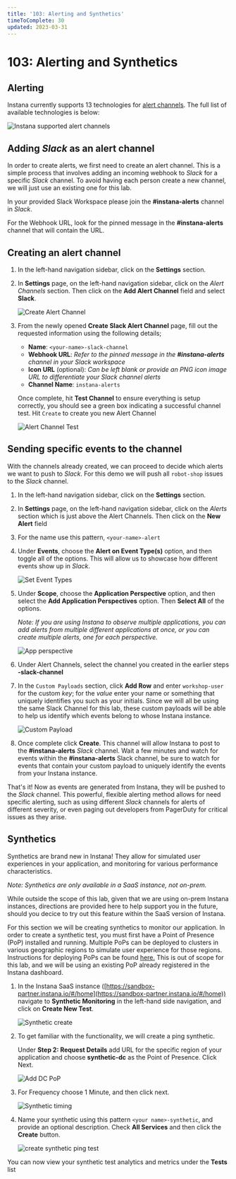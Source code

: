 ```yaml
---
title: '103: Alerting and Synthetics'
timeToComplete: 30
updated: 2023-03-31
---
```


# 103: Alerting and Synthetics

## Alerting

Instana currently supports 13 technologies for [alert channels](https://www.ibm.com/docs/en/instana-observability/current?topic=apis-alerting#alerting-integrations). The full list of available technologies is below:

![Instana supported alert channels](./images/103/supported-channels.png)

## Adding _Slack_ as an alert channel

In order to create alerts, we first need to create an alert channel. This is a simple process that involves adding an incoming webhook to _Slack_ for a specific _Slack_ channel. To avoid having each person create a new channel, we will just use an existing one for this lab.

In your provided Slack Workspace please join the **\#instana-alerts** channel in _Slack_.

For the Webhook URL, look for the pinned message in the **\#instana-alerts** channel that will contain the URL.

## Creating an alert channel

1. In the left-hand navigation sidebar, click on the **Settings** section.

2. In **Settings** page, on the left-hand navigation sidebar, click on the _Alert Channels_ section. Then click on the **Add Alert Channel** field and select **Slack**.

   ![Create Alert Channel](./images/103/create-alert-channel.png)

3. From the newly opened **Create Slack Alert Channel** page, fill out the requested information using the following details;
   
     - **Name**: `<your-name>-slack-channel`
     - **Webhook URL**: _Refer to the pinned message in the **\#instana-alerts** channel in your Slack workspace_
     - **Icon URL** (optional): _Can be left blank or provide an PNG icon image URL to differentiate your Slack channel alerts_
     - **Channel Name**: `instana-alerts`

   
   Once complete, hit **Test Channel** to ensure everything is setup correctly, you should see a green box indicating a successful channel test. Hit `Create` to create you new Alert Channel

   ![Alert Channel Test](./images/103/alert-channels-test-successful.png)
## Sending specific events to the channel

With the channels already created, we can proceed to decide which alerts we want to push to _Slack_. For this demo we will push all `robot-shop` issues to the _Slack_ channel.

1. In the left-hand navigation sidebar, click on the **Settings** section.

2. In **Settings** page, on the left-hand navigation sidebar, click on the _Alerts_ section which is just above the Alert Channels. Then click on the **New Alert** field

3. For the name use this pattern, `<your-name>-alert`

4. Under **Events**, choose the **Alert on Event Type(s)** option, and then toggle all of the options. This will allow us to showcase how different events show up in _Slack_.

   ![Set Event Types](./images/103/event-types.png)

5. Under **Scope**, choose the **Application Perspective** option, and then select the **Add Application Perspectives** option. Then **Select All** of the options.

   _Note: If you are using Instana to observe multiple applications, you can add alerts from multiple different applications at once, or you can create multiple alerts, one for each perspective._

   ![App perspective](./images/103/app-perspective.png)

6. Under Alert Channels, select the channel you created in the earlier steps **<your-name>-slack-channel**

7. In the `Custom Payloads` section, click **Add Row** and enter `workshop-user` for the custom *key*; for the *value* enter your name or something that uniquely identifies you such as your initials. Since we will all be using the same Slack Channel for this lab, these custom payloads will be able to help us identify which events belong to whose Instana instance.

   ![Custom Payload](./images/103/custom-payload.png)

8. Once complete click **Create**. This channel will allow Instana to post to the **\#instana-alerts** _Slack_ channel. Wait a few minutes and watch for events within the **\#instana-alerts** Slack channel, be sure to watch for events that contain your custom payload to uniquely identify the events from your Instana instance.

That's it! Now as events are generated from Instana, they will be pushed to the _Slack_ channel. This powerful, flexible alerting method allows for need specific alerting, such as using different _Slack_ channels for alerts of different severity, or even paging out developers from PagerDuty for critical issues as they arise.

## Synthetics

Synthetics are brand new in Instana! They allow for simulated user experiences in your application, and monitoring for various performance characteristics.

_Note: Synthetics are only available in a SaaS instance, not on-prem._

While outside the scope of this lab, given that we are using on-prem Instana instances, directions are provided here to help support you in the future, should you decice to try out this feature within the SaaS version of Instana.

For this section we will be creating synthetics to monitor our application. In order to create a synthetic test, you must first have a Point of Presence (PoP) installed and running. Multiple PoPs can be deployed to clusters in various geographic regions to simulate user experience for those regions. Instructions for deploying PoPs can be found [here.](https://www.ibm.com/docs/en/instana-observability/current?topic=beta-pop-deployment) This is out of scope for this lab, and we will be using an existing PoP already registered in the Instana dashboard.

1. In the Instana SaaS instance ([https://sandbox-partner.instana.io/#/home](https://sandbox-partner.instana.io/#/home)) navigate to **Synthetic Monitoring** in the left-hand side navigation, and click on **Create New Test**.

   ![Synthetic create](./images/103/synthetic-create.png)

2. To get familiar with the functionality, we will create a ping synthetic.

   Under **Step 2: Request Details** add URL for the specific region of your application and choose **synthetic-dc** as the Point of Presence. Click Next.

   ![Add DC PoP](./images/103/dc-pop.png)

3. For Frequency choose 1 Minute, and then click next.

   ![Synthetic timing](./images/103/syn-timing.png)

4. Name your synthetic using this pattern `<your name>-synthetic`, and provide an optional description. Check **All Services** and then click the **Create** button.

   ![create synthetic ping test](./images/103/karsten-synthetic.png)

You can now view your synthetic test analytics and metrics under the **Tests** list
